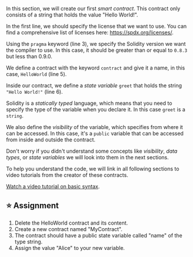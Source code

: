 In this section, we will create our first *smart contract*. This contract only consists of a string that holds the value "Hello World!".

In the first line, we should specify the license that we want to use. You can find a comprehensive list of licenses here: https://spdx.org/licenses/.

Using the `pragma` keyword (line 3), we specify the Solidity version we want the compiler to use. In this case, it should be greater than or equal to `0.8.3` but less than 0.9.0.

We define a contract with the keyword `contract` and give it a name, in this case, `HelloWorld` (line 5).

Inside our contract, we define a *state variable* `greet` that holds the string `"Hello World!"` (line 6). 

Solidity is a *statically typed* language, which means that you need to specify the type of the variable when you declare it. In this case `greet` is a `string`.

We also define the *visibility* of the variable, which specifies from where it can be accessed. In this case, it's a `public` variable that can be accessed from inside and outside the contract.

Don't worry if you didn't understand some concepts like *visibility*, *data types*, or *state variables* we will look into them in the next sections.

To help you understand the code, we will link in all following sections to video tutorials from the creator of these contracts.

<a href="https://www.youtube.com/watch?v=g_t0Td4Kr6M" target="_blank">Watch a video tutorial on basic syntax</a>.

## ⭐️ Assignment
1. Delete the HelloWorld contract and its content.
2. Create a new contract named "MyContract".
3. The contract should have a public state variable called "name" of the type string.
4. Assign the value "Alice" to your new variable.